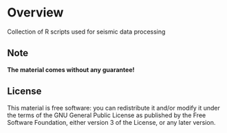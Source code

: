 # Overview
Collection of R scripts used for seismic data processing

## Note

**The material comes without any guarantee!**

## License

This material is free software: you can redistribute it and/or modify
it under the terms of the GNU General Public License as published by
the Free Software Foundation, either version 3 of the License, or
any later version.

